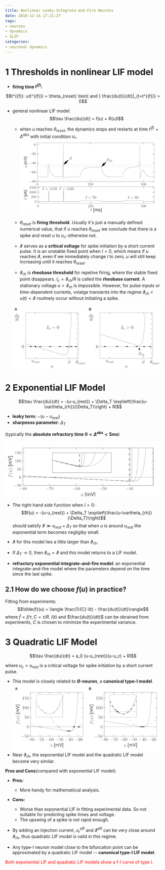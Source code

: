 ```yaml
---
title: Nonlinear Leaky-Integrate-and-Fire Neurons
date: 2018-12-14 17:21:27
tags:
- neurons
- dynamics
- GLIF
categories:
- neuronal dynamics
---
```


# 1 Thresholds in nonlinear LIF model

- **firing time $t^{(f)}$:**

$$t^{(f)}: u(t^{(f)}) = \theta_{reset} \text{ and } \frac{du(t)}{dt}|_{t=t^{(f)}} > 0$$

- general nonlinear LIF model:
$$\tau \frac{du}{dt} = f(u) + R(u)I$$
    - when $u$ reaches $\theta_{reset}$, the dynamics stops and restarts at time $t^{(f)}+\Delta^{abs}$ with initial condition $u_r$. 
    ![](https://github.com/hengjiwang/hengjiwang.github.io/blob/hexo/blog_figures/rheo.png)
    - $\theta_{reset}$ is **firing threshold**. Usually it's just a manually defined numerical value, that if $u$ reaches $\theta_{reset}$ we conclude that there is a spike and reset $u$ to $u_r$; otherwise not.

    - $\vartheta$ serves as a **critical voltage** for spike initiation by a short current pulse. It is an unstable fixed point when $I=0$, which means if $u$ reaches $\vartheta$, even if we immediately change $I$ to zero, $u$ will still keep increasing until it reaches $\theta_{reset}$.
 
    - $\vartheta_{rh}$ is **rheobase threshold** for repetive firing, where the stable fixed point disappears. $I_c = \vartheta_{rh}/R$ is called the **rheobase current**. A stationary voltage $u>\vartheta_{rh}$ is impossible. However, for pulse inputs or time-dependent currents, volatge transients into the regime $\vartheta_{rh} < u(t) < \vartheta$ routinely occur without initiating a spike. 

    ![](https://github.com/hengjiwang/hengjiwang.github.io/blob/hexo/blog_figures/phasethres.png)
  
# 2 Exponential LIF Model

$$\tau \frac{du}{dt} = -(u-u_{rest}) + \Delta_T \exp\left(\frac{u-\vartheta_{rh}}{\Delta_T}\right) + RI$$

- **leaky term:** $-(u-u_{rest})$
- **sharpness parameter:** $\Delta_T$
  
(typically the **absolute refractory time $0< \Delta^{abs}< 5ms$**)

![](https://github.com/hengjiwang/hengjiwang.github.io/blob/hexo/blog_figures/expLIF.png)

- The right-hand side function when $I=0$: 
$$f(u) = -(u-u_{rest}) + \Delta_T \exp\left(\frac{u-\vartheta_{rh}}{\Delta_T}\right)$$
should satisfy $\vartheta \gg u_{rest} + \Delta_T$ so that when $u$ is around $u_{rest}$ the exponential term becomes negligiby small. 

- $\vartheta$ for this model lies a little larger than $\vartheta_{rh}$.

- If $\Delta_T \rightarrow 0$, then $\vartheta_{rh} = \vartheta$ and this model returns to a LIF model. 

- **refractory exponential integrate-and-fire model**: an exponential integrate-and-fire model where the parameters depend on the time since the last spike. 
## 2.1 How do we choose $f(u)$ in practice?

Fitting from experiments:
$$\tilde{f}(u) = \langle \frac{1}{C} I(t) - \frac{du(t)}{dt}\rangle$$
where $\tilde{f} = f/\tau, C=\tau/R$.
$I(t)$ and $\frac{du(t)}{dt}$ can be obrained from experiments, $C$ is chosen to minimize the experimental variance. 

# 3 Quadratic LIF Model

$$\tau \frac{du}{dt} = a_0 (u-u_{rest})(u-u_c) + RI$$

where $u_c > u_{rest}$ is a critical voltage for spike initiation by a short current pulse.

- This model is closely related to **$\Theta$-neuron**, a **canonical type-I model**. 
  ![](https://github.com/hengjiwang/hengjiwang.github.io/blob/hexo/blog_figures/quadrandexp.png)
- Near $\vartheta_{rh}$, the exponential LIF model and the quadratic LIF model become very similar.  

**Pros and Cons**(compared with exponential LIF model):

- **Pros:**
  - More handy for mathematiical analysis.
  
- **Cons:**
  - Worse than exponential LIF in fitting experimental data. So not suitable for predicting spike times and voltage.
  - The upswing of a spike is not rapid enough. 

- By adding an injection current, $u_r^{\text{eff}}$ and $\vartheta^{\text{eff}}$ can be very close around $\vartheta_{rh}$, thus quadratic LIF model is valid in this regime.

- Any type-I neuron model close to the bifurcation point can be approximated by a quadratic LIF model -- **canonical type-I LIF model**.

<font color='red'> Both exponential LIF and quadratic LIF models show a f-I curve of type I.